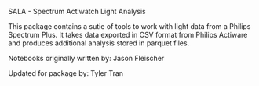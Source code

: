 SALA - Spectrum Actiwatch Light Analysis

This package contains a sutie of tools to work with light data from a Philips Spectrum Plus. It takes data exported in CSV format from Philips Actiware and produces additional analysis stored in parquet files.

Notebooks originally written by: Jason Fleischer

Updated for package by: Tyler Tran
